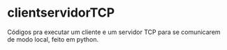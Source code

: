 # clientservidorTCP
Códigos pra executar um cliente e um servidor TCP para se comunicarem de modo local, feito em python.
